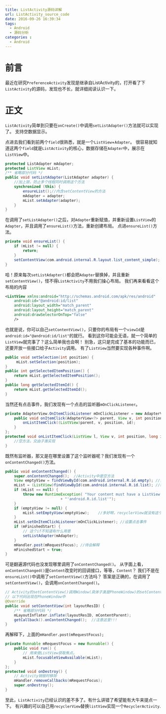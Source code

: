 ```yaml
---
title: ListActivity源码详解
url: ListActivity_source_code
date: 2016-09-26 16:39:34
tags: 
  - Android
  - 源码分析
categories : 
  - Android
---
```


# 前言
最近在研究`PreferenceActivity`发现是继承自ListActivity的，打开看了下`ListActivity`的源码，发现也不长，就详细阅读认识一下。
<!-- more -->

# 正文
`ListActivity`简单到只要在`onCreate()`中调用`setListAdapter()`方法就可以实现了。
支持空数据显示。

点进去我们看到前两个`field`很熟悉，就是一个`ListView`+`Adapter`。
很容易就知道这两个`field`就是`ListActivity`的核心，数据存储在`Adapter`中，展示在`ListView`中。
```java
protected ListAdapter mAdapter;
protected ListView mList;
/** 省略部分代码 */
public void setListAdapter(ListAdapter adapter) {
    //加上锁，防止多个线程同时调用这个方法
    synchronized (this) {
        ensureList();//内含setContentView的方法
        mAdapter = adapter;
        mList.setAdapter(adapter);
    }
}
```
在调用了`setListAdapter()`之后，对`Adapter`重新赋值，并重新设置`ListView`的`Adapter`，并且调用了`ensureList()`方法，重新创建布局。
点进`ensureList()`方法。
```java
private void ensureList() {
    if (mList != null) {
        return;
    }
    setContentView(com.android.internal.R.layout.list_content_simple);
}
```
哈！原来每次`setListAdapter()`都会把`Adapter`替换掉，并且重新`setContentView()`，怪不得`ListActivity`不用我们操心布局。
我们再来看看这个布局的内容
```xml
<ListView xmlns:android="http://schemas.android.com/apk/res/android"
    android:id="@android:id/list"
    android:layout_width="match_parent" 
    android:layout_height="match_parent"
    android:drawSelectorOnTop="false"
    />
```
也就是说，你可以自己`setContentView()`，只要你的布局有一个`viewId`是`android:id="@android:id/list"`的就行。
看到这你可能会无语，就一个简单的`ListView`就完事了？这么简单我也会啊！
别急，这只是完成了基本的功能而已，还要开放一些接口给子`Activity`调用。
有了`ListView`当然要实现各种事件啊。
```java
public void setSelection(int position) {
     mList.setSelection(position);
}
public int getSelectedItemPosition() {
    return mList.getSelectedItemPosition();
}
public long getSelectedItemId() {
    return mList.getSelectedItemId();
}
```
当然还有点击事件，我们发现有一个点击的监听器`mOnClickListener`。
```java
private AdapterView.OnItemClickListener mOnClickListener = new AdapterView.OnItemClickListener() {
    public void onItemClick(AdapterView<?> parent, View v, int position, long id)    {
        onListItemClick((ListView)parent, v, position, id);
    }
};
protected void onListItemClick(ListView l, View v, int position, long id) {
    //空方法，交由子类实现
}
```
既然有监听器，那又是在哪里设置了这个监听器呢？我们发现有一个`onContentChanged()`方法。
```java
public void onContentChanged() {
    super.onContentChanged();  //Activity中是空方法
    View emptyView = findViewById(com.android.internal.R.id.empty); //空数据时显示
    mList = (ListView)findViewById(com.android.internal.R.id.list); //绑定ListView
    if (mList == null) {
        throw new RuntimeException( "Your content must have a ListView whose id attribute is "
                         + "'android.R.id.list'");
    }
    if (emptyView != null) {
        mList.setEmptyView(emptyView);    //多好啊，recyclerView就没有这个方法
    }
    mList.setOnItemClickListener(mOnClickListener); //设置点击事件
    if (mFinishedStart) {
        // 这个if不知道有什么用意
        setListAdapter(mAdapter);
    }
    mHandler.post(mRequestFocus); //待会解释
    mFinishedStart = true;
}
```
可是翻遍源代码也没发现哪里调用了`onContentChanged()`。
从字面上看，`onContentChanged()`是`Content`改变时的回调接口，等等，`Content`？
我们不是在`ensureList()`中调用了`setContentView()`方法吗？
答案是正确的，在调用了`setContentView()`，会调用`onContentChanged()`。
```java
// Activity的setContentView()调用Window(具体子类是PhoneWindow)的setContentView()方法
// 以下代码出现在PhoneWindow中
@Override  
public void setContentView(int layoutResID) {  
    /** 省略部分代码 */
    mLayoutInflater.inflate(layoutResID, mContentParent);  
    getCallback().onContentChanged();  //注意这里!!!
}
```


再解释下，上面的`mHandler.post(mRequestFocus);`
```java
private Runnable mRequestFocus = new Runnable() {
    public void run() {
        // 用来使ListView获取焦点。
        mList.focusableViewAvailable(mList);
    }
};
protected void onDestroy() {
    // Activity销毁时移除
    mHandler.removeCallbacks(mRequestFocus);
    super.onDestroy();
}
```

至此，`ListActivity`已经认识的差不多了。有什么讲错了希望能有大牛来提点一下。
有兴趣的可以自己用`recyclerView`替换`listView`实现一个`RecyclerActivity`.

